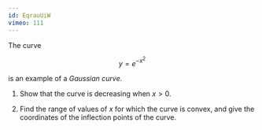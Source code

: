 ```yaml
---
id: EqrauUiW
vimeo: 111
---
```


The curve

$$
y = e^{-x^{2}}
$$

is an example of a _Gaussian curve._

<!-- <img style="max-height: 30vh; max-width: 90%; display: block; margin: auto;" src="/img/books/pure/differentiation/conv-1.png"> -->

1.  Show that the curve is decreasing when $x > 0.$

1.  Find the range of values of $x$ for which the curve is convex, and give the
    coordinates of the inflection points of the curve.
